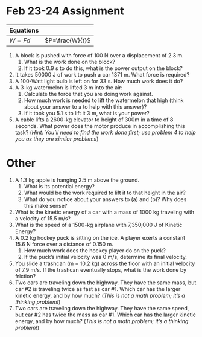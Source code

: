 Feb 23-24 Assignment
==================


| Equations |                 |
|-----------|-----------------|
|   $W=Fd$  | $P=\frac{W}{t}$ |


1. A block is pushed with force of 100 N over a displacement of 2.3 m.
	1. What is the work done on the block?
	2. If it took 0.9 s to do this, what is the power output on the block?
2. It takes 50000 J of work to push a car 1371 m.  What force is required?
3. A 100-Watt light bulb is left on for 33 s.  How much work does it do?
4. A 3-kg watermelon is lifted 3 m into the air:
	1. Calculate the force that you are doing work against.
	2. How much work is needed to lift the watermelon that high (think about your answer to a to help with this answer)?
	3. If it took you 5.1 s to lift it 3 m, what is your power?
5. A cable lifts a 2600-kg elevator to height of 300m in a time of 8 seconds.  What power does the motor produce in accomplishing this task? (*Hint: You’ll need to find the work done first; use problem 4 to help you as they are similar problems*)

Other
=====

1. A 1.3 kg apple is hanging 2.5 m above the ground.
	1. What is its potential energy?
	2. What would be the work required to lift it to that height in the air?
	3. What do you notice about your answers to (a) and (b)?  Why does this make sense?
2. What is the kinetic energy of a car with a mass of 1000 kg traveling with a velocity of 15.5 m/s?
3. What is the speed of a 1500-kg airplane with 7,350,000 J of Kinetic Energy?
4. A 0.2 kg hockey puck is sitting on the ice.  A player exerts a constant 15.6 N force over a distance of 0.150 m.
	1. How much work does the hockey player do on the puck?
	2. If the puck’s initial velocity was 0 m/s, determine its final velocity.
5. You slide a trashcan (m = 10.2 kg) across the floor with an initial velocity of 7.9 m/s.  If the trashcan eventually stops, what is the work done by friction?
6. Two cars are traveling down the highway. They have the same mass, but car #2 is traveling twice as fast as car #1. Which car has the larger kinetic energy, and by how much? (_This is not a math problem; it’s a thinking problem!_)
7. Two cars are traveling down the highway. They have the same speed, but car #2 has twice the mass as car #1. Which car has the larger kinetic energy, and by how much? (_This is not a math problem; it’s a thinking problem!_)
<!--stackedit_data:
eyJoaXN0b3J5IjpbLTE3Nzk0MTY0OV19
-->